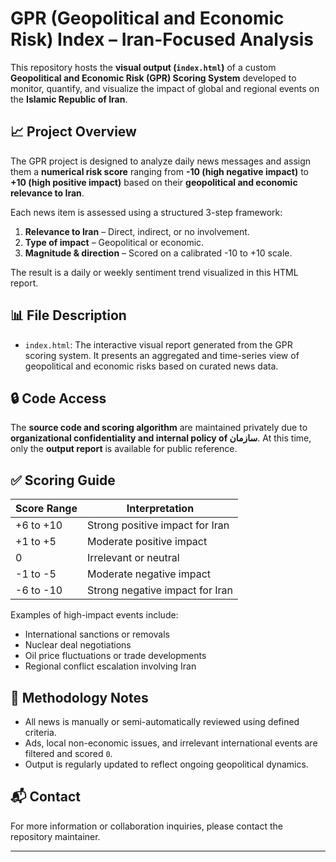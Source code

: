 # GPR (Geopolitical and Economic Risk) Index – Iran-Focused Analysis

This repository hosts the **visual output (`index.html`)** of a custom **Geopolitical and Economic Risk (GPR) Scoring System** developed to monitor, quantify, and visualize the impact of global and regional events on the **Islamic Republic of Iran**.

## 📈 Project Overview

The GPR project is designed to analyze daily news messages and assign them a **numerical risk score** ranging from **-10 (high negative impact)** to **+10 (high positive impact)** based on their **geopolitical and economic relevance to Iran**.

Each news item is assessed using a structured 3-step framework:
1. **Relevance to Iran** – Direct, indirect, or no involvement.
2. **Type of impact** – Geopolitical or economic.
3. **Magnitude & direction** – Scored on a calibrated -10 to +10 scale.

The result is a daily or weekly sentiment trend visualized in this HTML report.

## 📊 File Description

- `index.html`: The interactive visual report generated from the GPR scoring system. It presents an aggregated and time-series view of geopolitical and economic risks based on curated news data.

## 🔒 Code Access

The **source code and scoring algorithm** are maintained privately due to **organizational confidentiality and internal policy of سازمان**. At this time, only the **output report** is available for public reference.

## ✅ Scoring Guide

| Score Range | Interpretation                        |
|-------------|----------------------------------------|
| +6 to +10   | Strong positive impact for Iran        |
| +1 to +5    | Moderate positive impact               |
| 0           | Irrelevant or neutral                  |
| -1 to -5    | Moderate negative impact               |
| -6 to -10   | Strong negative impact for Iran        |

Examples of high-impact events include:
- International sanctions or removals  
- Nuclear deal negotiations  
- Oil price fluctuations or trade developments  
- Regional conflict escalation involving Iran

## 🧠 Methodology Notes

- All news is manually or semi-automatically reviewed using defined criteria.
- Ads, local non-economic issues, and irrelevant international events are filtered and scored `0`.
- Output is regularly updated to reflect ongoing geopolitical dynamics.

## 📬 Contact

For more information or collaboration inquiries, please contact the repository maintainer.

---

